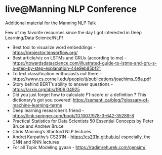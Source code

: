 # live@Manning NLP Conference
Additional material for the Manning NLP Talk


Few of my favorite resources since the day I got interested in Deep Learning/Data Science/NLP! 
 
* Best tool to visualize word embeddings - https://projector.tensorflow.org/
* Best article/viz on LSTMs and GRUs (according to me) - https://towardsdatascience.com/illustrated-guide-to-lstms-and-gru-s-a-step-by-step-explanation-44e9eb85bf21
* To text classification enthusiasts out there - https://www.cs.cornell.edu/people/tj/publications/joachims_98a.pdf
* Story behind BERT’s ability to answer questions - https://arxiv.org/abs/1909.04925
* Did you just forget how to calculate F1-score or a definition ? This dictionary’s got you covered! https://semanti.ca/blog/?glossary-of-machine-learning-terms
* Deep learning researcher’s friend - https://link.springer.com/book/10.1007/978-3-642-35289-8
* Practical Statistics for Data Scientists 50 Essential Concepts by Peter Bruce and Andrew Bruce
* Chris Manning’s Stanford NLP lectures
* Andrej Karpathy’s CS231N - https://cs231n.github.io/ especially, the CNN and RNN lectures
* For all Topic Modeling gyaan - https://radimrehurek.com/gensim/
